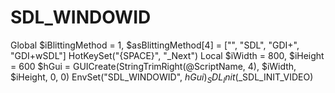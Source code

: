 # SDL_WINDOWID
Global $iBlittingMethod = 1, $asBlittingMethod[4] = ["", "SDL", "GDI+", "GDI+wSDL"] HotKeySet("{SPACE}", "_Next") Local $iWidth = 800, $iHeight = 600 $hGui = GUICreate(StringTrimRight(@ScriptName, 4), $iWidth, $iHeight, 0, 0) EnvSet("SDL_WINDOWID", $hGui) _SDL_Init($_SDL_INIT_VIDEO)
